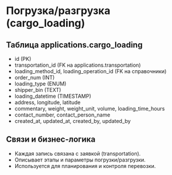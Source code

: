 # Погрузка/разгрузка (cargo_loading)

## Таблица applications.cargo_loading
- id (PK)
- transportation_id (FK на applications.transportation)
- loading_method_id, loading_operation_id (FK на справочники)
- order_num (INT)
- loading_type (ENUM)
- shipper_bin (TEXT)
- loading_datetime (TIMESTAMP)
- address, longitude, latitude
- commentary, weight, weight_unit, volume, loading_time_hours
- contact_number, contact_person_name
- created_at, updated_at, created_by, updated_by

## Связи и бизнес-логика
- Каждая запись связана с заявкой (transportation).
- Описывает этапы и параметры погрузки/разгрузки.
- Используется для планирования и контроля перевозки. 